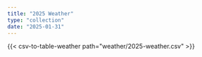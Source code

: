 ```yaml
---
title: "2025 Weather"
type: "collection"
date: "2025-01-31"
---
```


{{< csv-to-table-weather path="weather/2025-weather.csv" >}}
